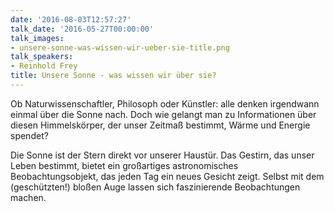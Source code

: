 ```yaml
---
date: '2016-08-03T12:57:27'
talk_date: '2016-05-27T00:00:00'
talk_images:
- unsere-sonne-was-wissen-wir-ueber-sie-title.png
talk_speakers:
- Reinhold Frey
title: Unsere Sonne - was wissen wir über sie?
---
```

Ob Naturwissenschaftler, Philosoph oder Künstler: alle denken irgendwann einmal über die Sonne nach. Doch wie gelangt man zu Informationen über diesen Himmelskörper, der unser Zeitmaß bestimmt, Wärme und Energie spendet?

Die Sonne ist der Stern direkt vor unserer Haustür. Das Gestirn, das unser Leben bestimmt, bietet ein großartiges astronomisches Beobachtungsobjekt, das jeden Tag ein neues Gesicht zeigt. Selbst mit dem (geschützten!) bloßen Auge lassen sich faszinierende Beobachtungen machen.

